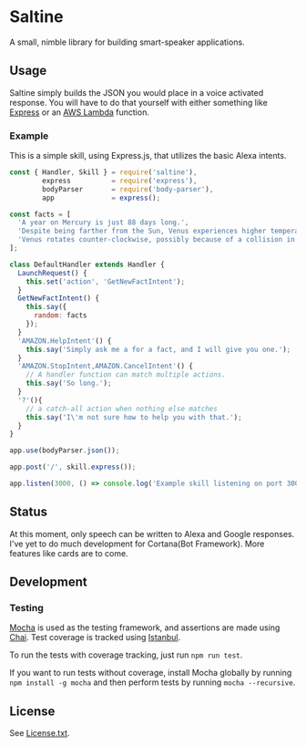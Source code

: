 Saltine
=============

A small, nimble library for building smart-speaker applications.

## Usage

Saltine simply builds the JSON you would place in a voice activated response.  You will have to do that yourself with either something like [Express](https://expressjs.com/) or an [AWS Lambda](https://aws.amazon.com/lambda/) function.

### Example

This is a simple skill, using Express.js, that utilizes the basic Alexa intents.

```javascript
const { Handler, Skill } = require('saltine'),
        express          = require('express'),
        bodyParser       = require('body-parser'),
        app              = express();

const facts = [
  'A year on Mercury is just 88 days long.',
  'Despite being farther from the Sun, Venus experiences higher temperatures than Mercury.',
  'Venus rotates counter-clockwise, possibly because of a collision in the past with an asteroid.'
];

class DefaultHandler extends Handler {
  LaunchRequest() {
    this.set('action', 'GetNewFactIntent');
  }
  GetNewFactIntent() {
    this.say({
      random: facts
    });
  }
  'AMAZON.HelpIntent'() {
    this.say('Simply ask me a for a fact, and I will give you one.');
  }
  'AMAZON.StopIntent,AMAZON.CancelIntent'() {
    // A handler function can match multiple actions.
    this.say('So long.');
  }
  '?'(){
    // a catch-all action when nothing else matches
    this.say('I\'m not sure how to help you with that.');
  }
}

app.use(bodyParser.json());

app.post('/', skill.express());

app.listen(3000, () => console.log('Example skill listening on port 3000!')); // eslint-disable-line no-console
```

## Status

At this moment, only speech can be written to Alexa and Google responses.  I've yet to do much development for Cortana(Bot Framework).  More features like cards are to come.

## Development

### Testing

[Mocha](https://mochajs.org) is used as the testing framework, and assertions are made using [Chai](https://chaijs.com).  Test coverage is tracked using [Istanbul](https://istanbul.js.org/).

To run the tests with coverage tracking, just run `npm run test`.

If you want to run tests without coverage, install Mocha globally by running `npm install -g mocha` and then perform tests by running `mocha --recursive`.

## License

See [License.txt](License.txt).


